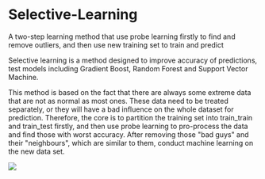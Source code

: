 # Selective-Learning
A two-step learning method that use probe learning firstly to find and remove outliers, and then use new training set to train and predict

Selective learning is a method designed to improve accuracy of predictions, test models including Gradient Boost, Random Forest and Support Vector Machine.

This method is based on the fact that there are always some extreme data that are not as normal as most ones. 
These data need to be treated separately, or they will have a bad influence on the whole dataset for prediction.
Therefore, the core is to partition the training set into train_train and train_test firstly, and then use probe learning to pro-process the data and find those with worst accuracy.
After removing those "bad guys" and their "neighbours", which are similar to them, conduct machine learning on the new data set.

![](https://github.com/zzhou59/Selective-Learning/raw/master/pic/result.png)
